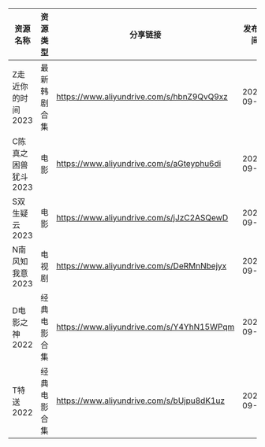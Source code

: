 | 资源名称         | 资源类型   | 分享链接                                      | 发布时间       |
| ------------ | ------ | ----------------------------------------- | ---------- |
| Z走近你的时间2023  | 最新韩剧合集 | https://www.aliyundrive.com/s/hbnZ9QvQ9xz | 2023-09-13 |
| C陈真之困兽犹斗2023 | 电影     | https://www.aliyundrive.com/s/aGteyphu6di | 2023-09-13 |
| S双生疑云2023    | 电影     | https://www.aliyundrive.com/s/jJzC2ASQewD | 2023-09-13 |
| N南风知我意2023   | 电视剧    | https://www.aliyundrive.com/s/DeRMnNbejyx | 2023-09-13 |
| D电影之神2022    | 经典电影合集 | https://www.aliyundrive.com/s/Y4YhN15WPqm | 2023-09-13 |
| T特送2022      | 经典电影合集 | https://www.aliyundrive.com/s/bUjpu8dK1uz | 2023-09-13 |
